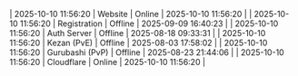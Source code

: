 | 2025-10-10 11:56:20 | Website | Online | 2025-10-10 11:56:20 |
| 2025-10-10 11:56:20 | Registration | Offline | 2025-09-09 16:40:23 |
| 2025-10-10 11:56:20 | Auth Server | Offline | 2025-08-18 09:33:31 |
| 2025-10-10 11:56:20 | Kezan (PvE) | Offline | 2025-08-03 17:58:02 |
| 2025-10-10 11:56:20 | Gurubashi (PvP) | Offline | 2025-08-23 21:44:06 |
| 2025-10-10 11:56:20 | Cloudflare | Online | 2025-10-10 11:56:20 |
